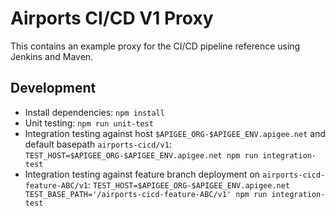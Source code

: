 # Airports CI/CD V1 Proxy

This contains an example proxy for the CI/CD pipeline reference using Jenkins and Maven.

## Development

*   Install dependencies: `npm install`
*   Unit testing: `npm run unit-test`
*   Integration testing against host `$APIGEE_ORG-$APIGEE_ENV.apigee.net` and default basepath `airports-cicd/v1`:
    `TEST_HOST=$APIGEE_ORG-$APIGEE_ENV.apigee.net npm run integration-test`
*   Integration testing against feature branch deployment on `airports-cicd-feature-ABC/v1`:
    `TEST_HOST=$APIGEE_ORG-$APIGEE_ENV.apigee.net TEST_BASE_PATH='/airports-cicd-feature-ABC/v1' npm run integration-test`

